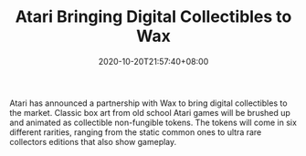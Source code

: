 ﻿---
title: "Atari Bringing Digital Collectibles to Wax"
date: 2020-10-20T21:57:40+08:00
lastmod: 2020-10-20T16:45:40+08:00
draft: false
authors: ["Eve"]
description: "Atari has announced a partnership with Wax to bring digital collectibles to the market. Classic box art from old school Atari games will be brushed up and animated as collectible non-fungible tokens. The tokens will come in six different rarities, ranging from the static common ones to ultra rare collectors editions that also show gameplay."
featuredImage: "atari-bringing-digital-collectibles-to-wax.png"
tags: ["Virtual World","Play to Earn"]
categories: ["news"]
news: ["Virtual World"]
weight: 
lightgallery: true
pinned: false
recommend: false
recommend1: false
---

Atari has announced a partnership with Wax to bring digital collectibles to the market. Classic box art from old school Atari games will be brushed up and animated as collectible non-fungible tokens. The tokens will come in six different rarities, ranging from the static common ones to ultra rare collectors editions that also show gameplay.

<!--more-->

